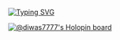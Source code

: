 [![Typing SVG](https://readme-typing-svg.demolab.com?font=Fira+Code&pause=1000&center=false&multiline=true&width=435&height=100&lines=%F0%9F%91%8B+I'm+Diwas+Shrestha;%F0%9F%91%80+I%E2%80%99m+interested+in+Coding%F0%9F%91%A8%F0%9F%8F%BB%E2%80%8D%F0%9F%92%BB;%F0%9F%8C%B1+I%E2%80%99m+currently+learning+Python%F0%9F%90%8D)](https://github.com/diwas777777)

[![@diwas7777's Holopin board](https://holopin.me/diwas7777)](https://holopin.io/@diwas7777)
